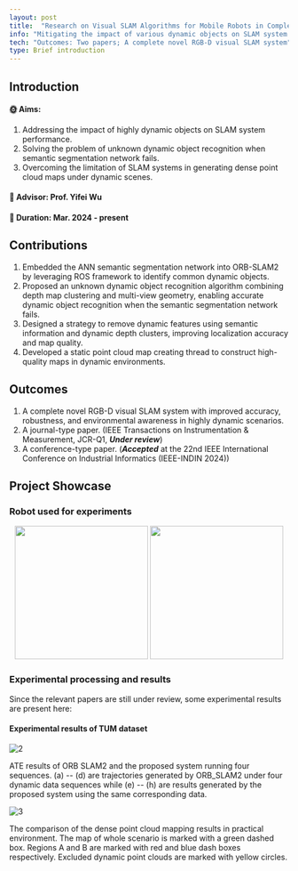 ```yaml
---
layout: post
title:  "Research on Visual SLAM Algorithms for Mobile Robots in Complex Dynamic Environments"
info: "Mitigating the impact of various dynamic objects on SLAM system performance to achieve high-precision localization and static dense point cloud map construction."
tech: "Outcomes: Two papers; A complete novel RGB-D visual SLAM system"
type: Brief introduction 
---
```


## Introduction

#### &#127774; Aims: 

1. Addressing the impact of highly dynamic objects on SLAM system performance.
2. Solving the problem of unknown dynamic object recognition when semantic segmentation network fails.
3. Overcoming the limitation of SLAM systems in generating dense point cloud maps under dynamic scenes.

#### &#128221; Advisor: Prof. Yifei Wu 

#### &#128197; Duration: Mar. 2024 - present

## Contributions

1. Embedded the ANN semantic segmentation network into ORB-SLAM2 by leveraging ROS framework to identify common dynamic objects.
2. Proposed an unknown dynamic object recognition algorithm combining depth map clustering and multi-view geometry, enabling accurate dynamic object recognition when the semantic segmentation network fails.
3. Designed a strategy to remove dynamic features using semantic information and dynamic depth clusters, improving localization accuracy and map quality.
4. Developed a static point cloud map creating thread to construct high-quality maps in dynamic environments.

## Outcomes
 
1. A complete novel RGB-D visual SLAM system with improved accuracy, robustness, and environmental awareness in highly dynamic scenarios.
2. A journal-type paper. (IEEE Transactions on Instrumentation & Measurement, JCR-Q1, ***Under review***)
3. A conference-type paper. (***Accepted*** at the 22nd IEEE International Conference on Industrial Informatics (IEEE-INDIN 2024))

## Project Showcase

### Robot used for experiments

<p float="left">
<center>
  <img src="https://effun.xyz/assets/img/20240318/1 (1).jpg" width="240" />
  <img src="https://effun.xyz/assets/img/20240318/1 (2).jpg" width="240" />
  </center>
</p>

### Experimental processing and results

Since the relevant papers are still under review, some experimental results are present here:

#### Experimental results of TUM dataset

![2](https://effun.xyz/assets/img/20240318/2.png)

ATE results of ORB SLAM2 and the proposed system running four sequences. (a) -- (d) are trajectories generated by ORB\_SLAM2 under four dynamic data sequences while (e) -- (h) are results generated by the proposed system using the same corresponding data.


![3](https://effun.xyz/assets/img/20240318/3.png)

The comparison of the dense point cloud mapping results in practical environment. The map of whole scenario is marked with a green dashed box. Regions A and B are marked with red and blue dash boxes respectively. Excluded dynamic point clouds are marked with yellow circles.